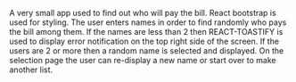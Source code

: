 A very small app used to find out who will pay the bill. React bootstrap is used for styling. The user enters names in order to find randomly who pays the bill among them. If the names are less than 2 then REACT-TOASTIFY is used to display error notification on the top right side of the screen. If the users are 2 or more then a random name is selected and displayed. On the selection page the user can re-display a new name or start over to make another list.
